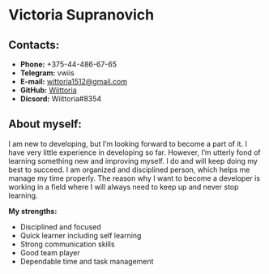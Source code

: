 # Victoria Supranovich #
## Contacts:
* __Phone:__ +375-44-486-67-65
* __Telegram:__ vwiis
* __E-mail:__ wittoria1512@gmail.com
* __GitHub:__ [Wiittoria](https://github.com/Wiittoria)
* __Dicsord:__ Wiittoria#8354

## About myself:
I am new to developing, but I’m looking forward to become a part of it. I have very little experience in developing so far. However, I’m utterly fond of learning something new and improving myself. I do and will keep doing my best to succeed. I am organized and disciplined person, which helps me manage my time properly. The reason why I want to become a developer is working in a field where I will always need to keep up and never stop learning.

**My strengths:**
* Disciplined and focused
* Quick learner including self learning
* Strong communication skills
* Good team player
* Dependable time and task management